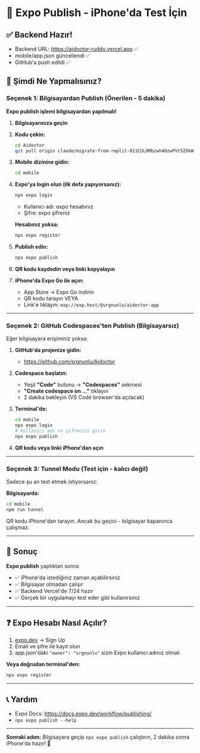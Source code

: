 # 📱 Expo Publish - iPhone'da Test İçin

## ✅ Backend Hazır!
- Backend URL: https://aidoctor-ruddy.vercel.app ✅
- mobile/app.json güncellendi ✅
- GitHub'a push edildi ✅

## 📲 Şimdi Ne Yapmalısınız?

### Seçenek 1: Bilgisayardan Publish (Önerilen - 5 dakika)

**Expo publish işlemi bilgisayardan yapılmalı!**

1. **Bilgisayarınıza geçin**

2. **Kodu çekin:**
   ```bash
   cd Aidoctor
   git pull origin claude/migrate-from-replit-011CUL9Mbzwh48zwPVtSZ8kW
   ```

3. **Mobile dizinine gidin:**
   ```bash
   cd mobile
   ```

4. **Expo'ya login olun (ilk defa yapıyorsanız):**
   ```bash
   npx expo login
   ```
   - Kullanıcı adı: expo hesabınız
   - Şifre: expo şifreniz

   **Hesabınız yoksa:**
   ```bash
   npx expo register
   ```

5. **Publish edin:**
   ```bash
   npx expo publish
   ```

6. **QR kodu kaydedin veya linki kopyalayın**

7. **iPhone'da Expo Go ile açın:**
   - App Store → Expo Go indirin
   - QR kodu tarayın VEYA
   - Link'e tıklayın: `exp://exp.host/@srgnunlu/aidoctor-app`

---

### Seçenek 2: GitHub Codespaces'ten Publish (Bilgisayarsız)

Eğer bilgisayara erişiminiz yoksa:

1. **GitHub'da projenize gidin:**
   - https://github.com/srgnunlu/Aidoctor

2. **Codespace başlatın:**
   - Yeşil **"Code"** butonu → **"Codespaces"** sekmesi
   - **"Create codespace on ..."** tıklayın
   - 2 dakika bekleyin (VS Code browser'da açılacak)

3. **Terminal'de:**
   ```bash
   cd mobile
   npx expo login
   # Kullanıcı adı ve şifrenizi girin
   npx expo publish
   ```

4. **QR kodu veya linki iPhone'dan açın**

---

### Seçenek 3: Tunnel Modu (Test için - kalıcı değil)

Sadece şu an test etmek istiyorsanız:

**Bilgisayarda:**
```bash
cd mobile
npm run tunnel
```

QR kodu iPhone'dan tarayın. Ancak bu geçici - bilgisayar kapanınca çalışmaz.

---

## 🎯 Sonuç

**Expo publish** yaptıktan sonra:
- ✅ iPhone'da istediğiniz zaman açabilirsiniz
- ✅ Bilgisayar olmadan çalışır
- ✅ Backend Vercel'de 7/24 hazır
- ✅ Gerçek bir uygulamayı test eder gibi kullanırsınız

---

## ❓ Expo Hesabı Nasıl Açılır?

1. [expo.dev](https://expo.dev) → Sign Up
2. Email ve şifre ile kayıt olun
3. app.json'daki `"owner": "srgnunlu"` sizin Expo kullanıcı adınız olmalı

**Veya doğrudan terminal'den:**
```bash
npx expo register
```

---

## 📞 Yardım

- Expo Docs: https://docs.expo.dev/workflow/publishing/
- `npx expo publish --help`

---

**Sonraki adım:** Bilgisayara geçip `npx expo publish` çalıştırın, 2 dakika sonra iPhone'da hazır! 🎉
